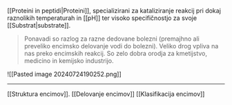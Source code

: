 [[Proteini in peptidi|Proteini]], specializirani za kataliziranje reakcij pri dokaj raznolikih temperaturah in [[pH]] ter visoko specifičnostjo za svoje [[Substrat|substrate]]. 

>Ponavadi so razlog za razne dedovane bolezni (premajhno ali preveliko encimsko delovanje vodi do bolezni).
>Veliko drog vpliva na nas preko encimskih reakcij.
>So zelo dobra orodja za kmetijstvo, medicino in kemijsko industrijo.

![[Pasted image 20240724190252.png]]

---

[[Struktura encimov]].
[[Delovanje encimov]]
[[Klasifikacija encimov]]